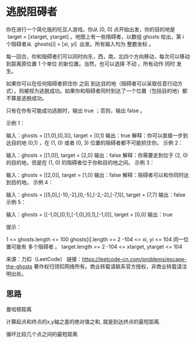 # 逃脱阻碍者

你在进行一个简化版的吃豆人游戏。你从 [0, 0] 点开始出发，你的目的地是  target = [xtarget, ytarget] 。地图上有一些阻碍者，以数组 ghosts 给出，第 i 个阻碍者从  ghosts[i] = [xi, yi]  出发。所有输入均为 整数坐标 。

每一回合，你和阻碍者们可以同时向东，西，南，北四个方向移动，每次可以移动到距离原位置 1 个单位 的新位置。当然，也可以选择 不动 。所有动作 同时 发生。

如果你可以在任何阻碍者抓住你 之前 到达目的地（阻碍者可以采取任意行动方式），则被视为逃脱成功。如果你和阻碍者同时到达了一个位置（包括目的地）都不算是逃脱成功。

只有在你有可能成功逃脱时，输出 true ；否则，输出 false 。

示例 1：

输入：ghosts = [[1,0],[0,3]], target = [0,1]
输出：true
解释：你可以直接一步到达目的地 (0,1) ，在 (1, 0) 或者 (0, 3) 位置的阻碍者都不可能抓住你。
示例 2：

输入：ghosts = [[1,0]], target = [2,0]
输出：false
解释：你需要走到位于 (2, 0) 的目的地，但是在 (1, 0) 的阻碍者位于你和目的地之间。
示例 3：

输入：ghosts = [[2,0]], target = [1,0]
输出：false
解释：阻碍者可以和你同时达到目的地。
示例 4：

输入：ghosts = [[5,0],[-10,-2],[0,-5],[-2,-2],[-7,1]], target = [7,7]
输出：false
示例 5：

输入：ghosts = [[-1,0],[0,1],[-1,0],[0,1],[-1,0]], target = [0,0]
输出：true



提示：

1 <= ghosts.length <= 100
ghosts[i].length == 2
-104 <= xi, yi <= 104
同一位置可能有 多个阻碍者 。
target.length == 2
-104 <= xtarget, ytarget <= 104

来源：力扣（LeetCode）
链接：https://leetcode-cn.com/problems/escape-the-ghosts
著作权归领扣网络所有。商业转载请联系官方授权，非商业转载请注明出处。

## 思路

曼哈顿距离

计算起点和终点的x,y轴之差的绝对值之和, 就是到达终点的最短距离.

循环比较几个点之间的最短距离
